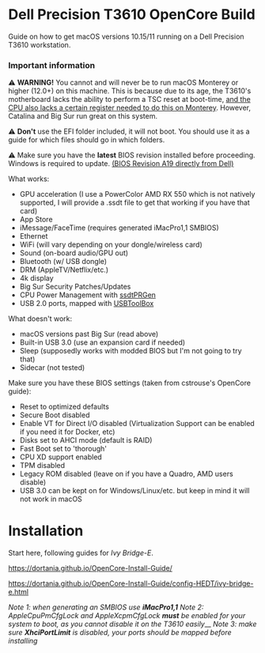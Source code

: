# Dell Precision T3610 OpenCore Build
Guide on how to get macOS versions 10.15/11 running on a Dell Precision T3610 workstation. 


### Important information

⚠ **WARNING!** You cannot and will never be to run macOS Monterey or higher (12.0+) on this machine. This is because due to its age, the T3610's motherboard lacks the ability to perform a TSC reset at boot-time, <a href="https://github.com/acidanthera/CpuTscSync#cputscsync">and the CPU also lacks a certain register needed to do this on Monterey</a>. However, Catalina and Big Sur run great on this system.


⚠ **Don't** use the EFI folder included, it will not boot. You should use it as a guide for which files should go in which folders.

⚠ Make sure you have the **latest** BIOS revision installed before proceeding. Windows is required to update. <a href="https://www.dell.com/support/home/en-us/drivers/driversdetails?driverid=4d5hg">(BIOS Revision A19 directly from Dell)</a>

What works:
- GPU acceleration (I use a PowerColor AMD RX 550 which is not natively supported, I will provide a .ssdt file to get that working if you have that card)
- App Store
- iMessage/FaceTime (requires generated iMacPro1,1 SMBIOS)
- Ethernet
- WiFi (will vary depending on your dongle/wireless card)
- Sound (on-board audio/GPU out)
- Bluetooth (w/ USB dongle)
- DRM (AppleTV/Netflix/etc.)
- 4k display
- Big Sur Security Patches/Updates
- CPU Power Management with <a href="https://dortania.github.io/OpenCore-Post-Install/universal/pm.html#sandy-and-ivy-bridge-power-management">ssdtPRGen</a>
- USB 2.0 ports, mapped with <a href="https://github.com/USBToolBox/tool">USBToolBox</a> 

What doesn't work:
- macOS versions past Big Sur (read above)
- Built-in USB 3.0 (use an expansion card if needed)
- Sleep (supposedly works with modded BIOS but I'm not going to try that) 
- Sidecar (not tested)

Make sure you have these BIOS settings (taken from cstrouse's OpenCore guide):
- Reset to optimized defaults
- Secure Boot disabled
- Enable VT for Direct I/O disabled (Virtualization Support can be enabled if you need it for Docker, etc)
- Disks set to AHCI mode (default is RAID)
- Fast Boot set to 'thorough'
- CPU XD support enabled
- TPM disabled
- Legacy ROM disabled (leave on if you have a Quadro, AMD users disable)
- USB 3.0 can be kept on for Windows/Linux/etc. but keep in mind it will not work in macOS


# Installation

Start here, following guides for _Ivy Bridge-E_. 

https://dortania.github.io/OpenCore-Install-Guide/

https://dortania.github.io/OpenCore-Install-Guide/config-HEDT/ivy-bridge-e.html

_Note 1: when generating an SMBIOS use **iMacPro1,1**_
_Note 2: AppleCpuPmCfgLock and AppleXcpmCfgLock **must** be enabled for your system to boot, as you cannot disable it on the T3610 easily___
_Note 3: make sure **XhciPortLimit** is disabled, your ports should be mapped before installing_


  
